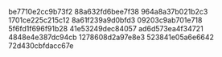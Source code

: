 be7710e2cc9b73f2
88a632fd6bee7f38
964a8a37b021b2c3
1701ce225c215c12
8a61f239a9d0bfd3
09203c9ab701e718
5f6fd1f696f91b28
41e53249dec84057
ad6d573ea4f34721
4848e4e387dc94cb
1278608d2a97e8e3
523841e05a6e6642
72d430cbfdacc67e
